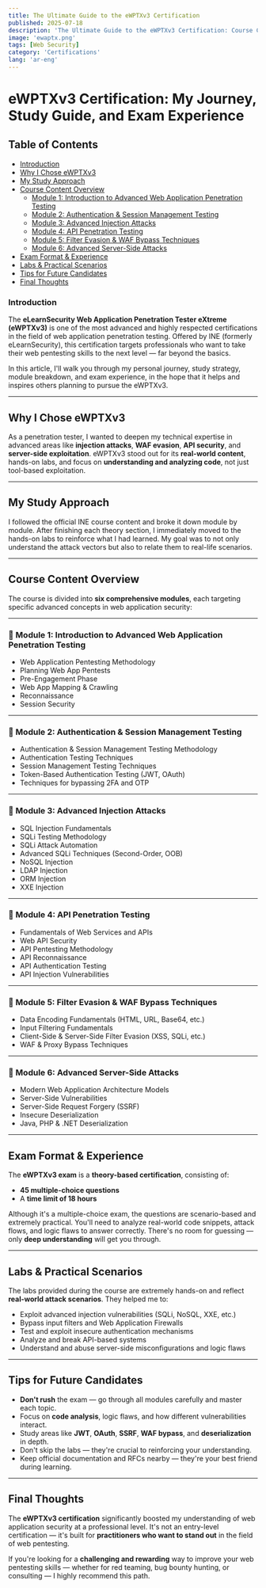 ```yaml
---
title: The Ultimate Guide to the eWPTXv3 Certification  
published: 2025-07-18
description: 'The Ultimate Guide to the eWPTXv3 Certification: Course Content, Study Approach, Lab Strategy, and Exam Preparation'
image: 'ewaptx.png'
tags: [Web Security]
category: 'Certifications'
lang: 'ar-eng'
---
```

# eWPTXv3 Certification: My Journey, Study Guide, and Exam Experience

## Table of Contents
- [Introduction](#introduction)
- [Why I Chose eWPTXv3](#why-i-chose-ewptxv3)
- [My Study Approach](#my-study-approach)
- [Course Content Overview](#course-content-overview)
  - [Module 1: Introduction to Advanced Web Application Penetration Testing](#-module-1-introduction-to-advanced-web-application-penetration-testing)
  - [Module 2: Authentication & Session Management Testing](#-module-2-authentication--session-management-testing)
  - [Module 3: Advanced Injection Attacks](#-module-3-advanced-injection-attacks)
  - [Module 4: API Penetration Testing](#-module-4-api-penetration-testing)
  - [Module 5: Filter Evasion & WAF Bypass Techniques](#-module-5-filter-evasion--waf-bypass-techniques)
  - [Module 6: Advanced Server-Side Attacks](#-module-6-advanced-server-side-attacks)
- [Exam Format & Experience](#exam-format--experience)
- [Labs & Practical Scenarios](#labs--practical-scenarios)
- [Tips for Future Candidates](#tips-for-future-candidates)
- [Final Thoughts](#final-thoughts)

### Introduction

The **eLearnSecurity Web Application Penetration Tester eXtreme (eWPTXv3)** is one of the most advanced and highly respected certifications in the field of web application penetration testing. Offered by INE (formerly eLearnSecurity), this certification targets professionals who want to take their web pentesting skills to the next level — far beyond the basics.

In this article, I'll walk you through my personal journey, study strategy, module breakdown, and exam experience, in the hope that it helps and inspires others planning to pursue the eWPTXv3.

---

## Why I Chose eWPTXv3

As a penetration tester, I wanted to deepen my technical expertise in advanced areas like **injection attacks**, **WAF evasion**, **API security**, and **server-side exploitation**. eWPTXv3 stood out for its **real-world content**, hands-on labs, and focus on **understanding and analyzing code**, not just tool-based exploitation.

---

## My Study Approach

I followed the official INE course content and broke it down module by module. After finishing each theory section, I immediately moved to the hands-on labs to reinforce what I had learned. My goal was to not only understand the attack vectors but also to relate them to real-life scenarios.

---

## Course Content Overview

The course is divided into **six comprehensive modules**, each targeting specific advanced concepts in web application security:

---

### 🔸 Module 1: Introduction to Advanced Web Application Penetration Testing

- Web Application Pentesting Methodology  
- Planning Web App Pentests  
- Pre-Engagement Phase  
- Web App Mapping & Crawling  
- Reconnaissance  
- Session Security  

---

### 🔸 Module 2: Authentication & Session Management Testing

- Authentication & Session Management Testing Methodology  
- Authentication Testing Techniques  
- Session Management Testing Techniques  
- Token-Based Authentication Testing (JWT, OAuth)  
- Techniques for bypassing 2FA and OTP  

---

### 🔸 Module 3: Advanced Injection Attacks

- SQL Injection Fundamentals  
- SQLi Testing Methodology  
- SQLi Attack Automation  
- Advanced SQLi Techniques (Second-Order, OOB)  
- NoSQL Injection  
- LDAP Injection  
- ORM Injection  
- XXE Injection  

---

### 🔸 Module 4: API Penetration Testing

- Fundamentals of Web Services and APIs  
- Web API Security  
- API Pentesting Methodology  
- API Reconnaissance  
- API Authentication Testing  
- API Injection Vulnerabilities  

---

### 🔸 Module 5: Filter Evasion & WAF Bypass Techniques

- Data Encoding Fundamentals (HTML, URL, Base64, etc.)  
- Input Filtering Fundamentals  
- Client-Side & Server-Side Filter Evasion (XSS, SQLi, etc.)  
- WAF & Proxy Bypass Techniques  

---

### 🔸 Module 6: Advanced Server-Side Attacks

- Modern Web Application Architecture Models  
- Server-Side Vulnerabilities  
- Server-Side Request Forgery (SSRF)  
- Insecure Deserialization  
- Java, PHP & .NET Deserialization  

---

## Exam Format & Experience

The **eWPTXv3 exam** is a **theory-based certification**, consisting of:

- **45 multiple-choice questions**  
- A **time limit of 18 hours**  

Although it's a multiple-choice exam, the questions are scenario-based and extremely practical. You'll need to analyze real-world code snippets, attack flows, and logic flaws to answer correctly. There's no room for guessing — only **deep understanding** will get you through.

---

## Labs & Practical Scenarios

The labs provided during the course are extremely hands-on and reflect **real-world attack scenarios**. They helped me to:

- Exploit advanced injection vulnerabilities (SQLi, NoSQL, XXE, etc.)  
- Bypass input filters and Web Application Firewalls  
- Test and exploit insecure authentication mechanisms  
- Analyze and break API-based systems  
- Understand and abuse server-side misconfigurations and logic flaws  

---

## Tips for Future Candidates

- **Don't rush** the exam — go through all modules carefully and master each topic.  
- Focus on **code analysis**, logic flaws, and how different vulnerabilities interact.  
- Study areas like **JWT**, **OAuth**, **SSRF**, **WAF bypass**, and **deserialization** in depth.  
- Don't skip the labs — they're crucial to reinforcing your understanding.  
- Keep official documentation and RFCs nearby — they're your best friend during learning.  

---

## Final Thoughts

The **eWPTXv3 certification** significantly boosted my understanding of web application security at a professional level. It's not an entry-level certification — it's built for **practitioners who want to stand out** in the field of web pentesting.

If you're looking for a **challenging and rewarding** way to improve your web pentesting skills — whether for red teaming, bug bounty hunting, or consulting — I highly recommend this path.
